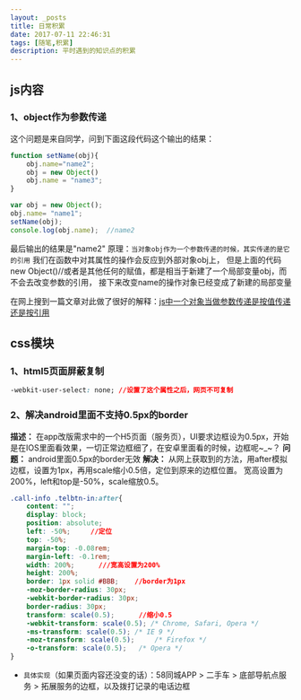 ```yaml
---
layout: _posts
title: 日常积累
date: 2017-07-11 22:46:31
tags: [随笔,积累]
description: 平时遇到的知识点的积累
---
```


## js内容

### 1、object作为参数传递

这个问题是来自同学，问到下面这段代码这个输出的结果：
``` javascript
function setName(obj){
	obj.name="name2";
	obj = new Object()
	obj.name = "name3";
}

var obj = new Object();
obj.name= "name1";
setName(obj);
console.log(obj.name);  //name2
```
最后输出的结果是"name2"
原理：`当对象obj作为一个参数传递的时候，其实传递的是它的引用`
我们在函数中对其属性的操作会反应到外部对象obj上，
但是上面的代码 new Object()//或者是其他任何的赋值，都是相当于新建了一个局部变量obj，而不会去改变参数的引用，
接下来改变name的操作对象已经变成了新建的局部变量

在网上搜到一篇文章对此做了很好的解释：[js中一个对象当做参数传递是按值传递还是按引用](http://www.cnblogs.com/xljzlw/p/4399414.html)



## css模块

### 1、html5页面屏蔽复制
``` css
-webkit-user-select: none; //设置了这个属性之后，网页不可复制
```

### 2、解决android里面不支持0.5px的border
**描述：** 在app改版需求中的一个H5页面（服务页），UI要求边框设为0.5px，开始是在IOS里面看效果，一切正常边框细了，在安卓里面看的时候，边框呢~_~？
**问题：** android里面0.5px的border无效
**解决：** 从网上获取到的方法，用after模拟边框，设置为1px，再用scale缩小0.5倍，定位到原来的边框位置。
宽高设置为200%，left和top是-50%，scale缩放0.5。

```css
.call-info .telbtn-in:after{
	content: "";
  	display: block;
 	position: absolute;
  	left: -50%;     //定位
  	top: -50%;
  	margin-top: -0.08rem;
  	margin-left: -0.1rem;
  	width: 200%;      ///宽高设置为200%
	height: 200%;
 	border: 1px solid #BBB;    //border为1px
 	-moz-border-radius: 30px;
	-webkit-border-radius: 30px;
	border-radius: 30px;
    transform: scale(0.5);      //缩小0.5
	-webkit-transform: scale(0.5); /* Chrome, Safari, Opera */
	-ms-transform: scale(0.5); /* IE 9 */
	-moz-transform: scale(0.5); 	/* Firefox */
	-o-transform: scale(0.5); 	/* Opera */
}
```
+ `具体实现`（如果页面内容还没变的话）：58同城APP > 二手车 > 底部导航点服务 > 拓展服务的边框，以及拨打记录的电话边框